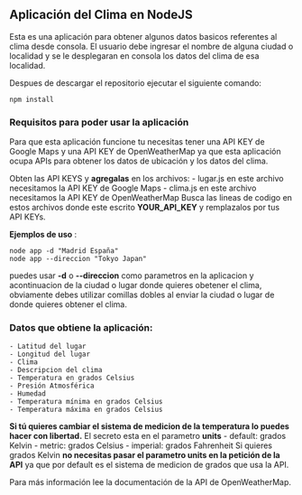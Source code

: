 ## Aplicación del Clima en NodeJS
Esta es una aplicación para obtener algunos datos basicos referentes al clima desde consola.
El usuario debe ingresar el nombre de alguna ciudad o localidad y se le desplegaran en consola los datos del clima de esa localidad.

Despues de descargar el repositorio ejecutar el siguiente comando:
```
npm install
```
### Requisitos para poder usar la aplicación 
Para que esta aplicación funcione tu necesitas tener una API KEY de Google Maps y una API KEY de OpenWeatherMap ya que esta aplicación ocupa APIs para obtener los datos de ubicación y los datos del clima. 

Obten las API KEYS y **agregalas** en los archivos:
    - lugar.js en este archivo necesitamos la API KEY de Google Maps
    - clima.js en este archivo necesitamos la API KEY de OpenWeatherMap
Busca las lineas de codigo en estos archivos donde este escrito **YOUR_API_KEY** y remplazalos por tus API KEYs.

**Ejemplos de uso** :
```
node app -d "Madrid España"
node app --direccion "Tokyo Japan"
```
puedes usar __-d__ o __--direccion__  como parametros en la aplicacion y acontinuacion de la ciudad o lugar donde quieres obetener el clima, obviamente debes utilizar comillas dobles al enviar la ciudad o lugar de donde quieres obtener el clima.

### Datos que obtiene la aplicación:
    - Latitud del lugar
    - Longitud del lugar
    - Clima
    - Descripcion del clima
    - Temperatura en grados Celsius
    - Presión Atmosférica
    - Humedad
    - Temperatura mínima en grados Celsius
    - Temperatura máxima en grados Celsius

**Si tú quieres cambiar el sistema de medicion de la temperatura lo puedes hacer con libertad.**
El secreto esta en el parametro **units** 
    - default: grados Kelvin 
    - metric: grados Celsius
    - imperial: grados Fahrenheit
Si quieres grados Kelvin **no necesitas pasar el parametro units en la petición de la API** ya que por default es el sistema de medicion de grados que usa la API.

Para más información lee la documentación de la API de OpenWeatherMap.
